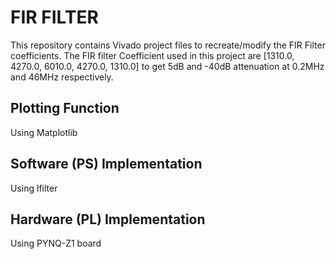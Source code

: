 # FIR FILTER
This repository contains Vivado project files to recreate/modify the FIR Filter coefficients.
The FIR filter Coefficient used in this project are [1310.0, 4270.0, 6010.0, 4270.0, 1310.0] to get 5dB and -40dB attenuation at 0.2MHz and 46MHz respectively.


## Plotting Function
Using Matplotlib

## Software (PS) Implementation
Using lfilter

## Hardware (PL) Implementation
Using PYNQ-Z1 board

